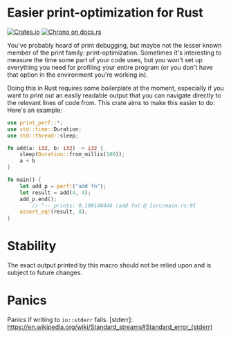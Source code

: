 # Easier print-optimization for Rust
[![Crates.io](https://img.shields.io/crates/v/print_perf.svg)](https://crates.io/crates/print_perf)
[![Chrono on docs.rs][docsrs-image]][docsrs]

[docsrs-image]: https://docs.rs/print_perf/badge.svg
[docsrs]: https://docs.rs/print_perf

You've probably heard of print debugging, but maybe not the lesser known
member of the print family: print-optimization. 
Sometimes it's interesting to measure the time some part of your code uses, 
but you won't set up everything you need for profiling your entire program 
(or you don't have that option in the environment you're working in).


Doing this in Rust requires some boilerplate at the moment, especially if 
you want to print out an easily readable output that you can navigate 
directly to the relevant lines of code from. This crate aims to make this
easier to do:
Here's an example:

```rust
use print_perf::*;
use std::time::Duration;
use std::thread::sleep;

fn add(a: i32, b: i32) -> i32 {
    sleep(Duration::from_millis(100));
    a + b
}

fn main() {
    let add_p = perf!("add fn");
    let result = add(4, 4);
    add_p.end();
        // ^-- prints: 0.100140446 (add fn) @ [src/main.rs:9]
    assert_eq!(result, 8);
}
```

# Stability

The exact output printed by this macro should not be relied upon
and is subject to future changes.

# Panics

Panics if writing to `io::stderr` fails.
[stderr]: https://en.wikipedia.org/wiki/Standard_streams#Standard_error_(stderr)